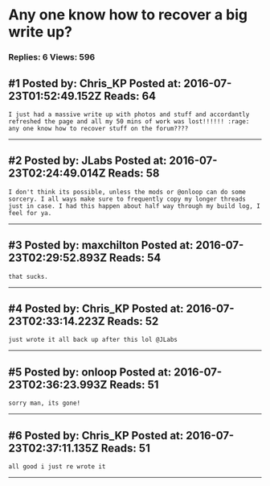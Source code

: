 # Any one know how to recover a big write up?

### Replies: 6 Views: 596

## \#1 Posted by: Chris_KP Posted at: 2016-07-23T01:52:49.152Z Reads: 64

```
I just had a massive write up with photos and stuff and accordantly refreshed the page and all my 50 mins of work was lost!!!!!! :rage: any one know how to recover stuff on the forum????
```

---
## \#2 Posted by: JLabs Posted at: 2016-07-23T02:24:49.014Z Reads: 58

```
I don't think its possible, unless the mods or @onloop can do some sorcery. I all ways make sure to frequently copy my longer threads just in case. I had this happen about half way through my build log, I feel for ya.
```

---
## \#3 Posted by: maxchilton Posted at: 2016-07-23T02:29:52.893Z Reads: 54

```
that sucks.
```

---
## \#4 Posted by: Chris_KP Posted at: 2016-07-23T02:33:14.223Z Reads: 52

```
just wrote it all back up after this lol @JLabs
```

---
## \#5 Posted by: onloop Posted at: 2016-07-23T02:36:23.993Z Reads: 51

```
sorry man, its gone!
```

---
## \#6 Posted by: Chris_KP Posted at: 2016-07-23T02:37:11.135Z Reads: 51

```
all good i just re wrote it
```

---
